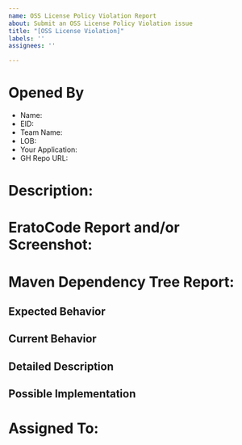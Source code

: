 ```yaml
---
name: OSS License Policy Violation Report
about: Submit an OSS License Policy Violation issue
title: "[OSS License Violation]"
labels: ''
assignees: ''

---
```


# Opened By
- Name: 
- EID: 
- Team Name:  
- LOB: 
- Your Application: 
- GH Repo URL: 

# Description:
<!-- Brief description of the security violation -->

# EratoCode Report and/or Screenshot:
<!-- Please provide eratocode report and/or Screenshot -->
<!-- [enterprise-approvals](https://github-pages.cloud.capitalone.com/appsec-static-analysis/kb/license_statuses.html#enterprise-approvals) -->

# Maven Dependency Tree Report:
<!-- Please provide maven dependency tree report -->
<!-- [maven-dependency-tree](https://maven.apache.org/plugins/maven-dependency-plugin/tree-mojo.html)  -->

## Expected Behavior
<!--- Tell us what should happen -->

## Current Behavior
<!--- Tell us what happens instead of the expected behavior -->

## Detailed Description
<!--- Provide a detailed description of the change or addition you are proposing -->

## Possible Implementation
<!--- Not obligatory, but suggest an idea for implementing addition or change -->

# Assigned To:
<!-- Please tag anyone else who needs to look over this issue. -->
